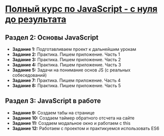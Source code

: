 # [Полный курс по JavaScript - с нуля до результата](https://www.udemy.com/course/javascript_full/)

## Раздел 2: Основы JavaScript
- **Задание 1:** Подготавливаем проект к дальнейшим урокам
- **Задание 2:** Практика. Пишем приложение. Часть 1
- **Задание 3:** Практика. Пишем приложение. Часть 2
- **Задание 4:** Практика. Пишем приложение. Часть 3
- **Задание 5:** Задачи на понимание основ JS (с реальных собеседований)
- **Задание 7:** Практика. Пишем приложение. Часть 4
- **Задание 8:** Практика. Пишем приложение. Часть 5

## Раздел 3: JavaScript в работе
- **Задание 9:** Создаем табы на странице
- **Задание 10:** Создаем таймер обратного отсчета на сайте
- **Задание 11:** Создаем модальное окно и работаем с this
- **Задание 12:** Работаем с проектом и практикуемся использовать ES6
